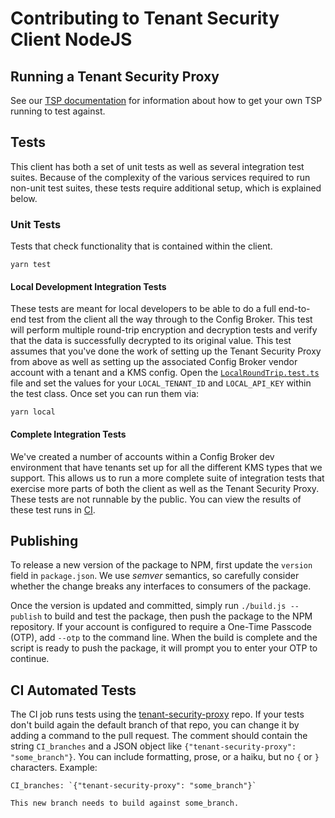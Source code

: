 # Contributing to Tenant Security Client NodeJS

## Running a Tenant Security Proxy

See our [TSP documentation](https://ironcorelabs.com/docs/saas-shield/tenant-security-proxy/overview) for information about how to get your own TSP running to test against.

## Tests

This client has both a set of unit tests as well as several integration test suites. Because of the complexity of the various services required to run non-unit test suites, these tests require additional setup, which is explained below.

### Unit Tests

Tests that check functionality that is contained within the client.

```
yarn test
```

#### Local Development Integration Tests

These tests are meant for local developers to be able to do a full end-to-end test from the client all the way through to the Config Broker. This test will perform multiple round-trip encryption and decryption tests and verify that the data is successfully decrypted to its original value. This test assumes that you've done the work of setting up the Tenant Security Proxy from above as well as setting up the associated Config Broker vendor account with a tenant and a KMS config. Open the [`LocalRoundTrip.test.ts`](src/tests/LocalRoundTrip.test.ts) file and set the values for your `LOCAL_TENANT_ID` and `LOCAL_API_KEY` within the test class. Once
set you can run them via:

```
yarn local
```

#### Complete Integration Tests

We've created a number of accounts within a Config Broker dev environment that have tenants set up for all the different KMS types that we support. This allows us to run a more complete suite of integration tests that exercise more parts of both the client as well as the Tenant Security Proxy. These tests are not runnable by the public. You can view the results of these test runs in [CI](https://github.com/IronCoreLabs/tenant-security-client-nodejs/actions).

## Publishing

To release a new version of the package to NPM, first update the `version` field in `package.json`.
We use _semver_ semantics, so carefully consider whether the change breaks any interfaces to consumers of the package.

Once the version is updated and committed, simply run `./build.js --publish` to build and test the package, then push the package to the NPM repository.
If your account is configured to require a One-Time Passcode (OTP), add `--otp` to the command line.
When the build is complete and the script is ready to push the package, it will prompt you to enter your OTP to continue.

## CI Automated Tests

The CI job runs tests using the [tenant-security-proxy](https://github.com/IronCoreLabs/tenant-security-proxy) repo.
If your tests don't build again the default branch of that repo, you can change it by adding a command to the pull request. The
comment should contain the string `CI_branches` and a JSON object like
`{"tenant-security-proxy": "some_branch"}`. You can include formatting, prose, or a haiku,
but no `{` or `}` characters. Example:

```
CI_branches: `{"tenant-security-proxy": "some_branch"}`

This new branch needs to build against some_branch.
```
